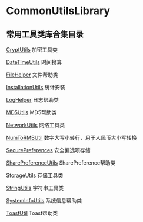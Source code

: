 # CommonUtilsLibrary
## 常用工具类库合集目录
[CryptUtils](https://github.com/tangqifa/CommonUtilsLibrary/blob/master/CommonUitls/commonutilslibrary/src/main/java/com/kejiwen/commonutilslibrary/CryptUtils.java) 加密工具类

[DateTimeUtils](https://github.com/tangqifa/CommonUtilsLibrary/blob/master/CommonUitls/commonutilslibrary/src/main/java/com/kejiwen/commonutilslibrary/DateTimeUtils.java) 时间换算

[FileHelper](https://github.com/tangqifa/CommonUtilsLibrary/blob/master/CommonUitls/commonutilslibrary/src/main/java/com/kejiwen/commonutilslibrary/FileHelper.java) 文件帮助类

[InstallationUtils](https://github.com/tangqifa/CommonUtilsLibrary/blob/master/CommonUitls/commonutilslibrary/src/main/java/com/kejiwen/commonutilslibrary/InstallationUtils.java) 统计安装

[LogHelper](https://github.com/tangqifa/CommonUtilsLibrary/blob/master/CommonUitls/commonutilslibrary/src/main/java/com/kejiwen/commonutilslibrary/LogHelper.java) 日志帮助类

[MD5Utils](https://github.com/tangqifa/CommonUtilsLibrary/blob/master/CommonUitls/commonutilslibrary/src/main/java/com/kejiwen/commonutilslibrary/MD5Utils.java) MD5帮助类

[NetworkUtils](https://github.com/tangqifa/CommonUtilsLibrary/blob/master/CommonUitls/commonutilslibrary/src/main/java/com/kejiwen/commonutilslibrary/NetworkUtils.java) 网络工具类

[NumToRMBUtil](https://github.com/tangqifa/CommonUtilsLibrary/blob/master/CommonUitls/commonutilslibrary/src/main/java/com/kejiwen/commonutilslibrary/NumToRMBUtil.java) 数字大写小转行，用于人民币大小写转换

[SecurePreferences](https://github.com/tangqifa/CommonUtilsLibrary/blob/master/CommonUitls/commonutilslibrary/src/main/java/com/kejiwen/commonutilslibrary/SecurePreferences.java) 安全偏选项存储

[SharePreferenceUtils](https://github.com/tangqifa/CommonUtilsLibrary/blob/master/CommonUitls/commonutilslibrary/src/main/java/com/kejiwen/commonutilslibrary/SharePreferenceUtils.java) SharePreference帮助类

[StorageUtils](https://github.com/tangqifa/CommonUtilsLibrary/blob/master/CommonUitls/commonutilslibrary/src/main/java/com/kejiwen/commonutilslibrary/StorageUtils.java) 存储工具类

[StringUtils](https://github.com/tangqifa/CommonUtilsLibrary/blob/master/CommonUitls/commonutilslibrary/src/main/java/com/kejiwen/commonutilslibrary/StringUtils.java) 字符串工具类

[SystemInfoUtils](https://github.com/tangqifa/CommonUtilsLibrary/blob/master/CommonUitls/commonutilslibrary/src/main/java/com/kejiwen/commonutilslibrary/SystemInfoUtils.java) 系统信息帮助类

[ToastUtil](https://github.com/tangqifa/CommonUtilsLibrary/blob/master/CommonUitls/commonutilslibrary/src/main/java/com/kejiwen/commonutilslibrary/ToastUtil.java) Toast帮助类
